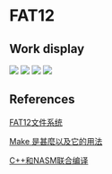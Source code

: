 # FAT12

## Work display

![](https://wtfhhh.oss-cn-beijing.aliyuncs.com/fat1.png)
![](https://wtfhhh.oss-cn-beijing.aliyuncs.com/fat2.png)
![](https://wtfhhh.oss-cn-beijing.aliyuncs.com/fat3.png)
![](https://wtfhhh.oss-cn-beijing.aliyuncs.com/fat4.png)

## References

[FAT12文件系统](https://blog.csdn.net/judyge/article/details/52373751)

[Make 是甚麼以及它的用法](https://blog.csdn.net/weixin_46803507/article/details/109356236)

[C++和NASM联合编译](https://blog.csdn.net/HermitSun/article/details/102905085)
